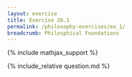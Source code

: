 ```yaml
---
layout: exercise
title: Exercise 26.1
permalink: /philosophy-exercises/ex_1/
breadcrumb: Philosphical Foundations
---
```


{% include mathjax_support %}

<div><i class="arrow-up loader" data-chapter="philosophy-exercises" data-exercise="ex_1" data-rating="0"></i></div>
{% include_relative question.md %}
